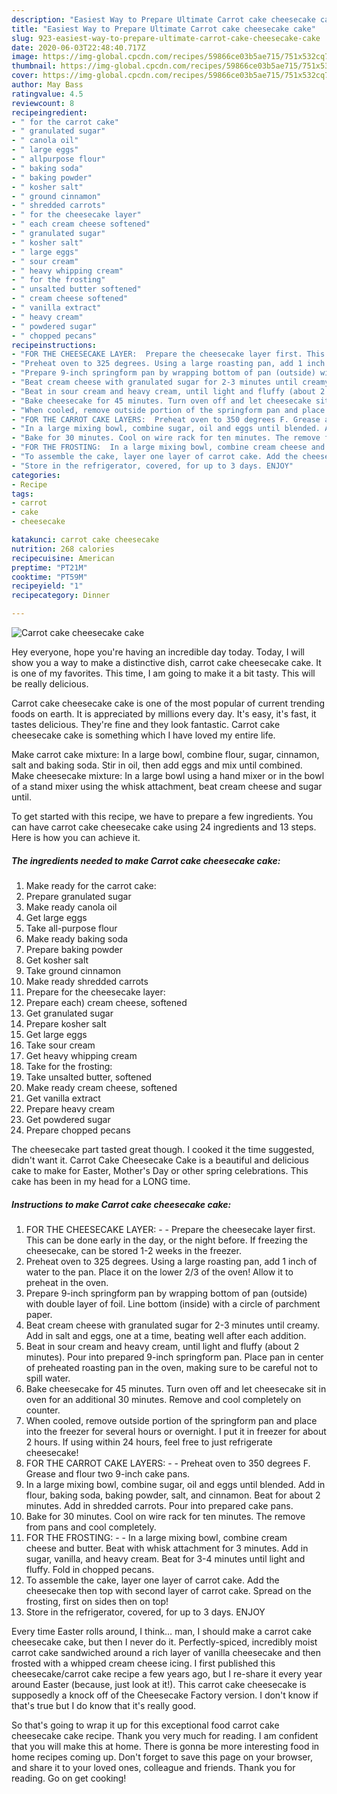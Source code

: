 ```yaml
---
description: "Easiest Way to Prepare Ultimate Carrot cake cheesecake cake"
title: "Easiest Way to Prepare Ultimate Carrot cake cheesecake cake"
slug: 923-easiest-way-to-prepare-ultimate-carrot-cake-cheesecake-cake
date: 2020-06-03T22:48:40.717Z
image: https://img-global.cpcdn.com/recipes/59866ce03b5ae715/751x532cq70/carrot-cake-cheesecake-cake-recipe-main-photo.jpg
thumbnail: https://img-global.cpcdn.com/recipes/59866ce03b5ae715/751x532cq70/carrot-cake-cheesecake-cake-recipe-main-photo.jpg
cover: https://img-global.cpcdn.com/recipes/59866ce03b5ae715/751x532cq70/carrot-cake-cheesecake-cake-recipe-main-photo.jpg
author: May Bass
ratingvalue: 4.5
reviewcount: 8
recipeingredient:
- " for the carrot cake"
- " granulated sugar"
- " canola oil"
- " large eggs"
- " allpurpose flour"
- " baking soda"
- " baking powder"
- " kosher salt"
- " ground cinnamon"
- " shredded carrots"
- " for the cheesecake layer"
- " each cream cheese softened"
- " granulated sugar"
- " kosher salt"
- " large eggs"
- " sour cream"
- " heavy whipping cream"
- " for the frosting"
- " unsalted butter softened"
- " cream cheese softened"
- " vanilla extract"
- " heavy cream"
- " powdered sugar"
- " chopped pecans"
recipeinstructions:
- "FOR THE CHEESECAKE LAYER:  Prepare the cheesecake layer first. This can be done early in the day, or the night before. If freezing the cheesecake, can be stored 1-2 weeks in the freezer."
- "Preheat oven to 325 degrees. Using a large roasting pan, add 1 inch of water to the pan. Place it on the lower 2/3 of the oven! Allow it to preheat in the oven."
- "Prepare 9-inch springform pan by wrapping bottom of pan (outside) with double layer of foil. Line bottom (inside) with a circle of parchment paper."
- "Beat cream cheese with granulated sugar for 2-3 minutes until creamy. Add in salt and eggs, one at a time, beating well after each addition."
- "Beat in sour cream and heavy cream, until light and fluffy (about 2 minutes). Pour into prepared 9-inch springform pan. Place pan in center of preheated roasting pan in the oven, making sure to be careful not to spill water."
- "Bake cheesecake for 45 minutes. Turn oven off and let cheesecake sit in oven for an additional 30 minutes. Remove and cool completely on counter."
- "When cooled, remove outside portion of the springform pan and place into the freezer for several hours or overnight. I put it in freezer for about 2 hours. If using within 24 hours, feel free to just refrigerate cheesecake!"
- "FOR THE CARROT CAKE LAYERS:  Preheat oven to 350 degrees F. Grease and flour two 9-inch cake pans."
- "In a large mixing bowl, combine sugar, oil and eggs until blended. Add in flour, baking soda, baking powder, salt, and cinnamon. Beat for about 2 minutes. Add in shredded carrots. Pour into prepared cake pans."
- "Bake for 30 minutes. Cool on wire rack for ten minutes. The remove from pans and cool completely."
- "FOR THE FROSTING:  In a large mixing bowl, combine cream cheese and butter. Beat with whisk attachment for 3 minutes. Add in sugar, vanilla, and heavy cream. Beat for 3-4 minutes until light and fluffy. Fold in chopped pecans."
- "To assemble the cake, layer one layer of carrot cake. Add the cheesecake then top with second layer of carrot cake. Spread on the frosting, first on sides then on top!"
- "Store in the refrigerator, covered, for up to 3 days. ENJOY"
categories:
- Recipe
tags:
- carrot
- cake
- cheesecake

katakunci: carrot cake cheesecake 
nutrition: 268 calories
recipecuisine: American
preptime: "PT21M"
cooktime: "PT59M"
recipeyield: "1"
recipecategory: Dinner

---
```



![Carrot cake cheesecake cake](https://img-global.cpcdn.com/recipes/59866ce03b5ae715/751x532cq70/carrot-cake-cheesecake-cake-recipe-main-photo.jpg)

Hey everyone, hope you're having an incredible day today. Today, I will show you a way to make a distinctive dish, carrot cake cheesecake cake. It is one of my favorites. This time, I am going to make it a bit tasty. This will be really delicious.

Carrot cake cheesecake cake is one of the most popular of current trending foods on earth. It is appreciated by millions every day. It's easy, it's fast, it tastes delicious. They're fine and they look fantastic. Carrot cake cheesecake cake is something which I have loved my entire life.

Make carrot cake mixture: In a large bowl, combine flour, sugar, cinnamon, salt and baking soda. Stir in oil, then add eggs and mix until combined. Make cheesecake mixture: In a large bowl using a hand mixer or in the bowl of a stand mixer using the whisk attachment, beat cream cheese and sugar until.


To get started with this recipe, we have to prepare a few ingredients. You can have carrot cake cheesecake cake using 24 ingredients and 13 steps. Here is how you can achieve it.

<!--inarticleads1-->

##### The ingredients needed to make Carrot cake cheesecake cake:

1. Make ready  for the carrot cake:
1. Prepare  granulated sugar
1. Make ready  canola oil
1. Get  large eggs
1. Take  all-purpose flour
1. Make ready  baking soda
1. Prepare  baking powder
1. Get  kosher salt
1. Take  ground cinnamon
1. Make ready  shredded carrots
1. Prepare  for the cheesecake layer:
1. Prepare  each) cream cheese, softened
1. Get  granulated sugar
1. Prepare  kosher salt
1. Get  large eggs
1. Take  sour cream
1. Get  heavy whipping cream
1. Take  for the frosting:
1. Take  unsalted butter, softened
1. Make ready  cream cheese, softened
1. Get  vanilla extract
1. Prepare  heavy cream
1. Get  powdered sugar
1. Prepare  chopped pecans


The cheesecake part tasted great though. I cooked it the time suggested, didn&#39;t want it. Carrot Cake Cheesecake Cake is a beautiful and delicious cake to make for Easter, Mother&#39;s Day or other spring celebrations. This cake has been in my head for a LONG time. 

<!--inarticleads2-->

##### Instructions to make Carrot cake cheesecake cake:

1. FOR THE CHEESECAKE LAYER: -  - Prepare the cheesecake layer first. This can be done early in the day, or the night before. If freezing the cheesecake, can be stored 1-2 weeks in the freezer.
1. Preheat oven to 325 degrees. Using a large roasting pan, add 1 inch of water to the pan. Place it on the lower 2/3 of the oven! Allow it to preheat in the oven.
1. Prepare 9-inch springform pan by wrapping bottom of pan (outside) with double layer of foil. Line bottom (inside) with a circle of parchment paper.
1. Beat cream cheese with granulated sugar for 2-3 minutes until creamy. Add in salt and eggs, one at a time, beating well after each addition.
1. Beat in sour cream and heavy cream, until light and fluffy (about 2 minutes). Pour into prepared 9-inch springform pan. Place pan in center of preheated roasting pan in the oven, making sure to be careful not to spill water.
1. Bake cheesecake for 45 minutes. Turn oven off and let cheesecake sit in oven for an additional 30 minutes. Remove and cool completely on counter.
1. When cooled, remove outside portion of the springform pan and place into the freezer for several hours or overnight. I put it in freezer for about 2 hours. If using within 24 hours, feel free to just refrigerate cheesecake!
1. FOR THE CARROT CAKE LAYERS: -  - Preheat oven to 350 degrees F. Grease and flour two 9-inch cake pans.
1. In a large mixing bowl, combine sugar, oil and eggs until blended. Add in flour, baking soda, baking powder, salt, and cinnamon. Beat for about 2 minutes. Add in shredded carrots. Pour into prepared cake pans.
1. Bake for 30 minutes. Cool on wire rack for ten minutes. The remove from pans and cool completely.
1. FOR THE FROSTING: -  - In a large mixing bowl, combine cream cheese and butter. Beat with whisk attachment for 3 minutes. Add in sugar, vanilla, and heavy cream. Beat for 3-4 minutes until light and fluffy. Fold in chopped pecans.
1. To assemble the cake, layer one layer of carrot cake. Add the cheesecake then top with second layer of carrot cake. Spread on the frosting, first on sides then on top!
1. Store in the refrigerator, covered, for up to 3 days. ENJOY


Every time Easter rolls around, I think… man, I should make a carrot cake cheesecake cake, but then I never do it. Perfectly-spiced, incredibly moist carrot cake sandwiched around a rich layer of vanilla cheesecake and then frosted with a whipped cream cheese icing. I first published this cheesecake/carrot cake recipe a few years ago, but I re-share it every year around Easter (because, just look at it!). This carrot cake cheesecake is supposedly a knock off of the Cheesecake Factory version. I don&#39;t know if that&#39;s true but I do know that it&#39;s really good. 

So that's going to wrap it up for this exceptional food carrot cake cheesecake cake recipe. Thank you very much for reading. I am confident that you will make this at home. There is gonna be more interesting food in home recipes coming up. Don't forget to save this page on your browser, and share it to your loved ones, colleague and friends. Thank you for reading. Go on get cooking!
